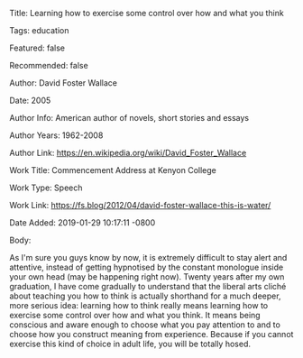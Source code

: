 Title:  Learning how to exercise some control over how and what you think

Tags:   education

Featured: false

Recommended: false

Author: David Foster Wallace

Date:   2005

Author Info: American author of novels, short stories and essays

Author Years: 1962-2008

Author Link: https://en.wikipedia.org/wiki/David_Foster_Wallace

Work Title: Commencement Address at Kenyon College

Work Type: Speech

Work Link: https://fs.blog/2012/04/david-foster-wallace-this-is-water/

Date Added: 2019-01-29 10:17:11 -0800

Body: 

As I'm sure you guys know by now, it is extremely difficult to stay alert and attentive, instead of getting hypnotised by the constant monologue inside your own head (may be happening right now). Twenty years after my own graduation, I have come gradually to understand that the liberal arts cliché about teaching you how to think is actually shorthand for a much deeper, more serious idea: learning how to think really means learning how to exercise some control over how and what you think. It means being conscious and aware enough to choose what you pay attention to and to choose how you construct meaning from experience. Because if you cannot exercise this kind of choice in adult life, you will be totally hosed. 

